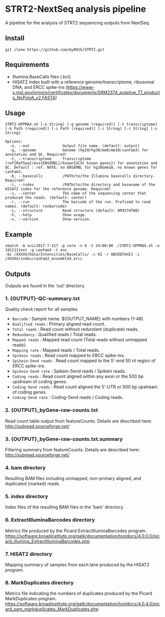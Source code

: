 # STRT2-NextSeq analysis pipeline

A pipeline for the analysis of STRT2 sequencing outputs from NextSeq.   

## Install
```
git clone https://github.com/my0916/STRT2.git
```

## Requirements
- Illumina BaseCalls files (.bcl)
- HISAT2 index built with a reference genome/transcriptome, ribosomal DNA, and ERCC spike-ins (https://www-s.nist.gov/srmors/certificates/documents/SRM2374_putative_T7_products_NoPolyA_v2.FASTA)

## Usage
```
STRT2-UPPMAX.sh [-o String] [-g genome (required)] [-t transcriptome] [-b Path (required)] [-i Path (required)] [-c String] [-r String] [-s String]

Options:
  -o, --out               Output file name. (default: output)
  -g, --genome            Genome (hg19/hg38/mm9/mm10/canFam3) for annotation and QC. Required!
  -t, --transcriptome     Transcriptome (ref{RefSeq}/ens{ENSEMBL}/known{UCSC known genes}) for annotation and QC. Default : ref. NOTE: no ENSEMBL for hg38&mm10, no known genes for canFam3.  
  -b, --basecalls         /PATH/to/the Illumina basecalls directory. Required!
  -i, --index             /PATH/to/the directory and basename of the HISAT2 index for the reference genome. Required! 
  -c, --center            The name of the sequencing center that produced the reads. (default: center)
  -r, --run               The barcode of the run. Prefixed to read names. (default: runbarcode)
  -s, --structure         Read structure (default: 8M3S74T6B)
  -h, --help              Show usage.
  -v, --version           Show version.
```

## Example
```
sbatch -A snic2017-7-317 -p core -n 8 -t 24:00:00 ./STRT2-UPPMAX.sh -o 191111test -g canFam3 -t ens
-bc /XXXXX/Data/Intensities/BaseCalls/ -c KI -r ABCDEFGHIJ -i /XXXXX/index/canFam3_ensemblV4_ercc
```

## Outputs
Outputs are found in the 'out' directory.
### 1. {OUTPUT}-QC-summary.txt
Quality check report for all samples.
- ```Barcode``` : Sample name. ${OUTPUT_NAME} with numbers (1-48).
- ```Qualified reads``` : Primary aligned read count.	
- ```Total reads``` : Read count without redundant (duplicate) reads.
- ```Redundancy``` : Qualified reads / Total reads. 
- ```Mapped reads``` : Mapped read count (Total reads without unmapped reads). 
- ```Mapping rate``` : Mapped reads / Total reads. 
- ```Spikein reads``` : Read count mapped to ERCC spike-ins.
- ```Spikein-5end reads``` : Read count mapped to the 5'-end 50 nt region of ERCC spike-ins.
- ```Spikein-5end rate``` : Spikein-5end reads / Spikein reads.
- ```Coding reads``` : Read count aligned within any exon or the 500 bp upstream of coding genes.
- ```Coding-5end reads``` : Read count aligned the 5′-UTR or 500 bp upstream of coding genes. 
- ```Coding-5end rate``` : Coding-5end reads / Coding reads.

### 2. {OUTPUT}_byGene-raw-counts.txt
Read count table output from featureCounts. Details are described here: http://subread.sourceforge.net/

### 3. {OUTPUT}_byGene-raw-counts.txt.summary
Filtering summary from featureCounts. Details are described here: http://subread.sourceforge.net/

### 4. bam directory
Resulting BAM files including unmapped, non-primary aligned, and duplicated (marked) reads.

### 5. index directory
Index files of the resulting BAM files in the 'bam' directory.

### 6. ExtractIlluminaBarcodes directory
Metrics file produced by the Picard ExtractIlluminaBarcodes program.
https://software.broadinstitute.org/gatk/documentation/tooldocs/4.0.0.0/picard_illumina_ExtractIlluminaBarcodes.php

### 7. HISAT2 directory
Mapping summary of samples from each lane produced by the HISAT2 program. 

### 8. MarkDuplicates directory
Metrics file indicating the numbers of duplicates produced by the Picard MarkDuplicates program.
https://software.broadinstitute.org/gatk/documentation/tooldocs/4.0.4.0/picard_sam_markduplicates_MarkDuplicates.php
